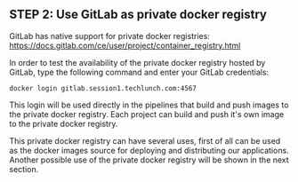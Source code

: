 ## STEP 2: Use GitLab as private docker registry

GitLab has native support for private docker registries: https://docs.gitlab.com/ce/user/project/container_registry.html

In order to test the availability of the private docker registry hosted by GitLab, type the following command and enter your GitLab credentials:

    docker login gitlab.session1.techlunch.com:4567

This login will be used directly in the pipelines that build and push images to the private docker registry. Each project can build and push it's own image to the private docker registry.

This private docker registry can have several uses, first of all can be used as the docker images source for deploying and distributing our applications. Another possible use of the private docker registry will be shown in the next section.
